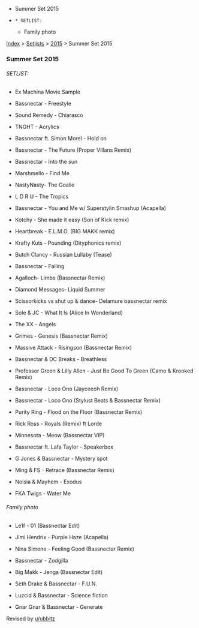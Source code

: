   * Summer Set 2015
  *     * SETLIST:
    * Family photo

[Index](https://www.reddit.com/r/bassnectar/wiki/index) >
[Setlists](https://www.reddit.com/r/bassnectar/wiki/interactive/setlists) >
[2015](https://www.reddit.com/r/bassnectar/wiki/interactive/setlists/2015) >
Summer Set 2015

### Summer Set 2015

###### SETLIST:

  * Ex Machina Movie Sample 

  * Bassnectar - Freestyle

  * Sound Remedy - Chiarasco

  * TNGHT - Acrylics

  * Bassnectar ft. Simon Morel - Hold on

  * Bassnectar - The Future (Proper Villans Remix)

  * Bassnectar - Into the sun

  * Marshmello - Find Me

  * NastyNasty- The Goalie

  * L D R U - The Tropics

  * Bassnectar - You and Me w/ Superstylin Smashup (Acapella)

  * Kotchy - She made it easy (Son of Kick remix)

  * Heartbreak - E.L.M.O. (BIG MAKK remix)

  * Krafty Kuts - Pounding (Dityphonics remix)

  * Butch Clancy - Russian Lullaby (Tease)

  * Bassnectar - Falling

  * Agalloch- Limbs (Bassnectar Remix)

  * Diamond Messages- Liquid Summer

  * Scissorkicks vs shut up & dance- Delamure bassnectar remix

  * Sole & JC - What It Is (Alice In Wonderland)

  * The XX - Angels

  * Grimes - Genesis (Bassnectar Remix)

  * Massive Attack - Risingson (Bassnectar Remix)

  * Bassnectar & DC Breaks - Breathless

  * Professor Green & Lilly Allen - Just Be Good To Green (Camo & Krooked Remix)

  * Bassnectar - Loco Ono (Jayceeoh Remix)

  * Bassnectar - Loco Ono (Stylust Beats & Bassnectar Remix)

  * Purity Ring - Flood on the Floor (Bassnectar Remix)

  * Rick Ross - Royals (Remix) ft Lorde

  * Minnesota - Meow (Bassnectar VIP)

  * Bassnectar ft. Lafa Taylor - Speakerbox

  * G Jones & Bassnectar - Mystery spot

  * Ming & FS - Retrace (Bassnectar Remix)

  * Noisia & Mayhem - Exodus

  * FKA Twigs - Water Me

###### Family photo

  * Le1f - 01 (Bassnectar Edit)

  * Jimi Hendrix - Purple Haze (Acapella)

  * Nina Simone - Feeling Good (Bassnectar Remix)

  * Bassnectar - Zodgilla

  * Big Makk - Jenga (Bassnectar Edit)

  * Seth Drake & Bassnectar - F.U.N.

  * Luzcid & Bassnectar - Science fiction

  * Gnar Gnar & Bassnectar - Generate

Revised by [u/ubbitz](/u/ubbitz)

